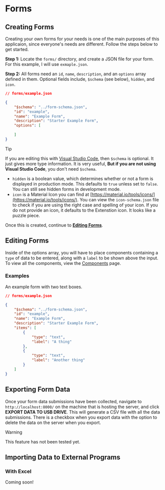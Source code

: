# Forms
## Creating Forms
Creating your own forms for your needs is one of the main purposes of this applicaion, since everyone's needs are different. Follow the steps below to get started.

**Step 1:** Locate the `forms/` directory, and create a JSON file for your form. For this example, I will use `exmaple.json`.

**Step 2:** All forms need an `id`, `name`, `description`, and an `options` array defined in them. Optional fields include, `$schema` (see below), `hidden`, and `icon`.

```json
// forms/example.json

{
    "$schema": "../form-schema.json",
    "id": "example",
    "name": "Example Form",
    "description": "Starter Example Form",
    "options": [
        
    ]
}
```

> [!TIP]
> If you are editing this with [Visual Studio Code](https://code.visualstudio.com/), then `$schema` is optional. It just gives more type information. It is very useful, **But if you are not using Visual Studio Code**, you don't need `$schema`.

- `hidden` is a boolean value, which determines whether or not a form is displayed in production mode. This defaults to `true` unless set to `false`. You can still see hidden forms in development mode.
- `icon` is a Material Icon you can find at [https://material.io/tools/icons/](https://material.io/tools/icons/). You can view the `icon-schema.json` file to check if you are using the right case and spelling of your icon. If you do not provide an icon, it defaults to the Extenstion icon. It looks like a puzzle piece.

Once this is created, continue to [**Editing Forms**](#Editing_Forms).

## Editing Forms
Inside of the options array, you will have to place components containing a `type` of data to be entered, along with a `label` to be shown above the input. To view all the components, view the [Components](components/) page.

### Examples
An example form with two text boxes.
```json
// forms/example.json

{
    "$schema": "../form-schema.json",
    "id": "example",
    "name": "Example Form",
    "description": "Starter Example Form",
    "items": [
        {
            "type": "text",
            "label": "A thing"
        },
        {
            "type": "text",
            "label": "Another thing"
        }
    ]
}
```

## Exporting Form Data
Once your form data submissions have been collected, navigate to `http://localhost:8000/` on the machine that is hosting the server, and click **EXPORT DATA TO USB DRIVE**. This will generate a CSV file with all the data submissions. There is a checkbox when you export data with the option to delete the data on the server when you export. 

> [!WARNING]
> This feature has not been tested yet.

## Importing Data to External Programs
### With Excel
Coming soon!
